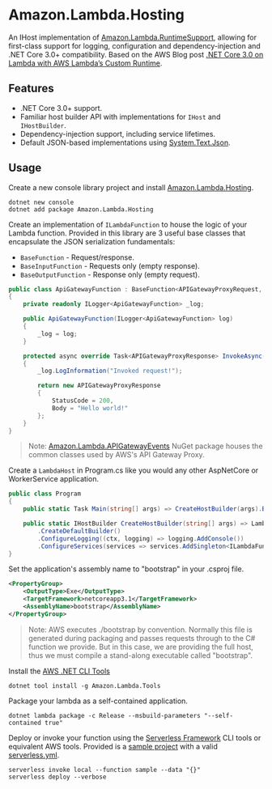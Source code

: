 # Amazon.Lambda.Hosting
An IHost implementation of [Amazon.Lambda.RuntimeSupport](https://github.com/aws/aws-lambda-dotnet/tree/master/Libraries/src/Amazon.Lambda.RuntimeSupport/), allowing for first-class support for logging, configuration and dependency-injection and .NET Core 3.0+ compatibility. Based on the AWS Blog post [.NET Core 3.0 on Lambda with AWS Lambda’s Custom Runtime](https://aws.amazon.com/blogs/developer/net-core-3-0-on-lambda-with-aws-lambdas-custom-runtime/).

## Features
* .NET Core 3.0+ support.
* Familiar host builder API with implementations for `IHost` and `IHostBuilder`.
* Dependency-injection support, including service lifetimes.
* Default JSON-based implementations using [System.Text.Json](https://github.com/dotnet/runtime/tree/master/src/libraries/System.Text.Json).

## Usage
Create a new console library project and install [Amazon.Lambda.Hosting](https://www.nuget.org/packages/Amazon.Lambda.Hosting/).
```
dotnet new console
dotnet add package Amazon.Lambda.Hosting
```

Create an implementation of `ILambdaFunction` to house the logic of your Lambda function. Provided in this library are 3 useful base classes that encapsulate the JSON serialization fundamentals:
* `BaseFunction` - Request/response.
* `BaseInputFunction` - Requests only (empty response).
* `BaseOutputFunction` - Response only (empty request).
```c#
public class ApiGatewayFunction : BaseFunction<APIGatewayProxyRequest, APIGatewayProxyResponse>
{
    private readonly ILogger<ApiGatewayFunction> _log;

    public ApiGatewayFunction(ILogger<ApiGatewayFunction> log)
    {
        _log = log;
    }

    protected async override Task<APIGatewayProxyResponse> InvokeAsync(APIGatewayProxyRequest request, ILambdaContext context)
    {
        _log.LogInformation("Invoked request!");

        return new APIGatewayProxyResponse
        {
            StatusCode = 200,
            Body = "Hello world!"
        };
    }
}
```
>Note: [Amazon.Lambda.APIGatewayEvents](https://github.com/aws/aws-lambda-dotnet/tree/master/Libraries/src/Amazon.Lambda.APIGatewayEvents/) NuGet package houses the common classes used by AWS's API Gateway Proxy.

Create a `LambdaHost` in Program.cs like you would any other AspNetCore or WorkerService application.
```c#
public class Program
{
    public static Task Main(string[] args) => CreateHostBuilder(args).Build().StartAsync();

    public static IHostBuilder CreateHostBuilder(string[] args) => LambdaHost
        .CreateDefaultBuilder()
        .ConfigureLogging((ctx, logging) => logging.AddConsole())
        .ConfigureServices(services => services.AddSingleton<ILambdaFunction, ApiGatewayFunction>());
}
```

Set the application's assembly name to "bootstrap" in your .csproj file.
```xml
<PropertyGroup>
    <OutputType>Exe</OutputType>
    <TargetFramework>netcoreapp3.1</TargetFramework>
    <AssemblyName>bootstrap</AssemblyName>
</PropertyGroup>
```
>Note: AWS executes ./bootstrap by convention. Normally this file is generated during packaging and passes requests through to the C# function we provide. But in this case, we are providing the full host, thus we must compile a stand-along executable called "bootstrap".

Install the [AWS .NET CLI Tools](https://github.com/aws/aws-extensions-for-dotnet-cli)
```
dotnet tool install -g Amazon.Lambda.Tools
```

Package your lambda as a self-contained application.
```
dotnet lambda package -c Release --msbuild-parameters "--self-contained true"
```

Deploy or invoke your function using the [Serverless Framework](https://serverless.com/framework/docs/providers/aws/cli-reference/) CLI tools or equivalent AWS tools. Provided is a [sample project](./samples/Amazon.Lambda.Hosting.Sample) with a valid [serverless.yml](./samples/Amazon.Lambda.Hosting.Sample/serverless.yml).
```
serverless invoke local --function sample --data "{}"
serverless deploy --verbose
```